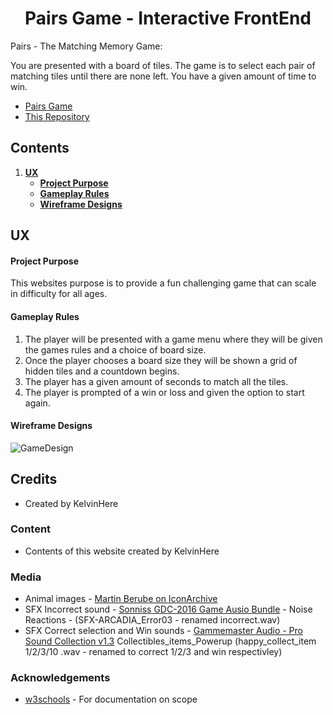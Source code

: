 <h1 style="text-align: center;">Pairs Game - Interactive FrontEnd</h1>

Pairs - The Matching Memory Game:

You are presented with a board of tiles.  The game is to select each pair of matching tiles until there are none left.  You have a given amount of time to win.

* [Pairs Game](https://kelvinhere.github.io/Milestone-Interactive/ 'Pairs website GitHub pages link')
* [This Repository](https://github.com/KelvinHere/Milestone-Interactive/ 'Gitpod repository link')

## Contents

1. [**UX**](#ux)
    * [**Project Purpose**](#project-purpose)
    * [**Gameplay Rules**](#gameplay-rules)
    * [**Wireframe Designs**](#wireframe-designs)

## UX

#### Project Purpose

This websites purpose is to provide a fun challenging game that can scale in difficulty for all ages.

#### Gameplay Rules

1. The player will be presented with a game menu where they will be given the games rules and a choice of board size.
2. Once the player chooses a board size they will be shown a grid of hidden tiles and a countdown begins.
3. The player has a given amount of seconds to match all the tiles.
4. The player is prompted of a win or loss and given the option to start again.

#### Wireframe Designs

![GameDesign](https://github.com/KelvinHere/Milestone-Interactive/blob/master/design/wireframes/wireframes.jpg?raw=true "Mobile mockup index and menu")

## Credits
 
- Created by KelvinHere

### Content

- Contents of this website created by KelvinHere

### Media

- Animal images - [Martin Berube on IconArchive](https://www.iconarchive.com/show/flat-animal-icons-by-martin-berube.html)
- SFX Incorrect sound - [Sonniss GDC-2016 Game Ausio Bundle](https://sonniss.com/gameaudiogdc2016/) - Noise Reactions - (SFX-ARCADIA_Error03 - renamed incorrect.wav)
- SFX Correct selection and Win sounds - [Gammemaster Audio - Pro Sound Collection v1.3](https://www.gamemasteraudio.com/product/pro-sound-collection/) Collectibles_items_Powerup (happy_collect_item 1/2/3/10 .wav - renamed to correct 1/2/3 and win respectivley)


### Acknowledgements

* [w3schools](https://www.w3schools.com/) - For documentation on scope
